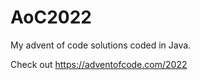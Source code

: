 # AoC2022
My advent of code solutions coded in Java.

Check out https://adventofcode.com/2022

<!--- advent_readme_stars table --->
